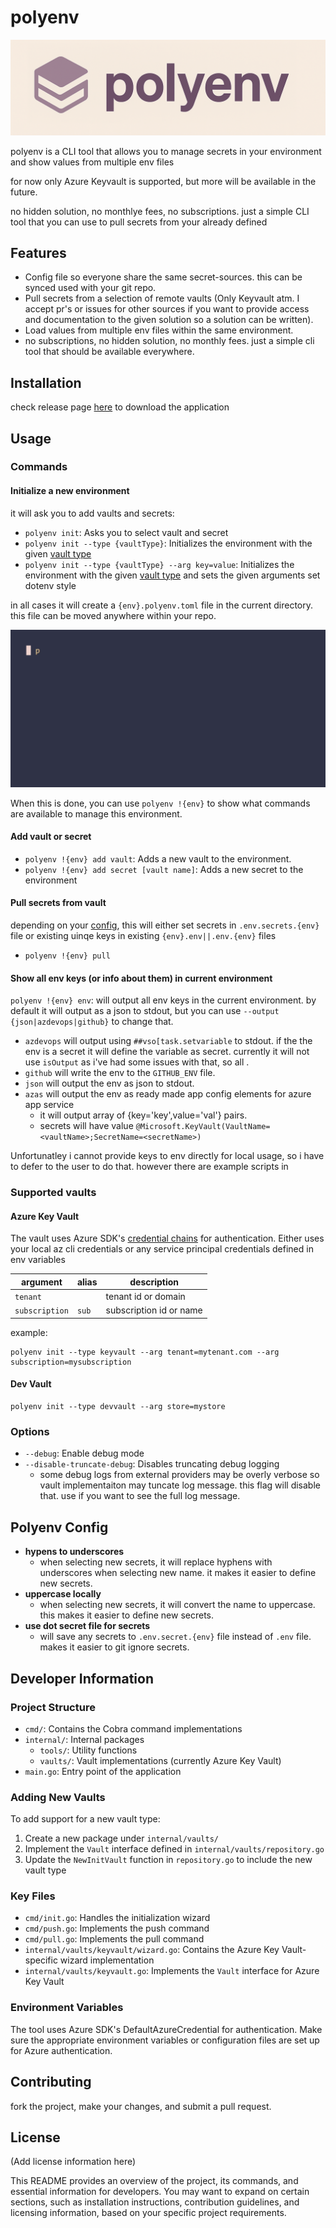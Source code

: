 # polyenv

![alt](/docs/logo.png)

polyenv is a CLI tool that allows you to manage secrets in your environment and show values from multiple env files

for now only Azure Keyvault is supported, but more will be available in the future.

no hidden solution, no monthlye fees, no subscriptions. just a simple CLI tool that you can use to pull secrets from your already defined

## Features

- Config file so everyone share the same secret-sources. this can be synced used with your git repo.
- Pull secrets from a selection of remote vaults (Only Keyvault atm. I accept pr's or issues for other sources if you want to provide access and documentation to the given solution so a solution can be written).
- Load values from multiple env files within the same environment.
- no subscriptions, no hidden solution, no monthly fees. just a simple cli tool that should be available everywhere.

## Installation

check release page [here](https://github.com/WithHolm/polyenv/releases) to download the application

## Usage

### Commands

#### Initialize a new environment

it will ask you to add vaults and secrets:

- `polyenv init`: Asks you to select vault and secret
- `polyenv init --type {vaultType}`: Initializes the environment with the given [vault type](#supported-vaults)
- `polyenv init --type {vaultType} --arg key=value`: Initializes the environment with the given [vault type](#supported-vaults) and sets the given arguments set dotenv style

in all cases it will create a `{env}.polyenv.toml` file in the current directory. this file can be moved anywhere within your repo.

![init](/docs/demos/init.gif)

When this is done, you can use `polyenv !{env}` to show what commands are available to manage this environment.

#### Add vault or secret

- `polyenv !{env} add vault`: Adds a new vault to the environment.
- `polyenv !{env} add secret [vault name]`: Adds a new secret to the environment

#### Pull secrets from vault

depending on your [config](#polyenv-config), this will either set secrets in `.env.secrets.{env}` file or existing uinqe keys in existing `{env}.env||.env.{env}` files

- `polyenv !{env} pull`

#### Show all env keys (or info about them) in current environment

`polyenv !{env} env`: will output all env keys in the current environment. by default it will output as a json to stdout, but you can use `--output {json|azdevops|github}` to change that.

* `azdevops` will output using `##vso[task.setvariable` to stdout. if the the env is a secret it will define the variable as secret. currently it will not use `isOutput` as i've had some issues with that, so all .
* `github` will write the env to the `GITHUB_ENV` file.
* `json` will output the env as json to stdout.
* `azas` will output the env as ready made app config elements for azure app service
  * it will output array of {key='key',value='val'} pairs. 
  * secrets will have value `@Microsoft.KeyVault(VaultName=<vaultName>;SecretName=<secretName>)`

Unfortunatley i cannot provide keys to env directly for local usage, so i have to defer to the user to do that. however there are example scripts in 

### Supported vaults

#### Azure Key Vault

The vault uses Azure SDK's [credential chains](https://learn.microsoft.com/en-us/dotnet/azure/sdk/authentication/credential-chains?tabs=dac) for authentication. Either uses your local az cli credentials or any service principal credentials defined in env variables

|argument|alias|description|
|---|---|---|
|`tenant`||tenant id or domain|
|`subscription`|`sub`|subscription id or name|

example:

``` text
polyenv init --type keyvault --arg tenant=mytenant.com --arg subscription=mysubscription
```

#### Dev Vault

``` text
polyenv init --type devvault --arg store=mystore
```

### Options

- `--debug`: Enable debug mode
- `--disable-truncate-debug`: Disables truncating debug logging
  - some debug logs from external providers may be overly verbose so vault implementaiton may tuncate log message. this flag will disable that. use if you want to see the full log message.

## Polyenv Config

- **hypens to underscores**
  - when selecting new secrets, it will replace hyphens with underscores when selecting new name. it makes it easier to define new secrets.
- **uppercase locally**
  - when selecting new secrets, it will convert the name to uppercase. this makes it easier to define new secrets.
- **use dot secret file for secrets**
  - will save any secrets to `.env.secret.{env}` file instead of `.env` file. makes it easier to git ignore secrets.

## Developer Information

### Project Structure

- `cmd/`: Contains the Cobra command implementations
- `internal/`: Internal packages
  - `tools/`: Utility functions
  - `vaults/`: Vault implementations (currently Azure Key Vault)
- `main.go`: Entry point of the application

### Adding New Vaults

To add support for a new vault type:

1. Create a new package under `internal/vaults/`
2. Implement the `Vault` interface defined in `internal/vaults/repository.go`
3. Update the `NewInitVault` function in `repository.go` to include the new vault type

### Key Files

- `cmd/init.go`: Handles the initialization wizard
- `cmd/push.go`: Implements the push command
- `cmd/pull.go`: Implements the pull command
- `internal/vaults/keyvault/wizard.go`: Contains the Azure Key Vault-specific wizard implementation
- `internal/vaults/keyvault.go`: Implements the `Vault` interface for Azure Key Vault

### Environment Variables

The tool uses Azure SDK's DefaultAzureCredential for authentication. Make sure the appropriate environment variables or configuration files are set up for Azure authentication.

## Contributing

fork the project, make your changes, and submit a pull request.

## License

(Add license information here)

This README provides an overview of the project, its commands, and essential information for developers. You may want to expand on certain sections, such as installation instructions, contribution guidelines, and licensing information, based on your specific project requirements.
